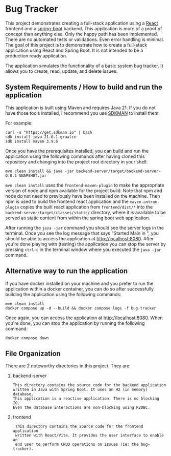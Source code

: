 # Bug Tracker

This project demonstrates creating a full-stack application using
a [React](https://react.dev/) frontend and a 
[spring-boot](https://start.spring.io/) backend. This application is
more of a proof of concept than anything else. Only the happy path
has been implemented. There are no automated tests or validations.
Even error handling is minimal. The goal of this project is to
demonstrate how to create a full-stack application using React and
Spring Boot. It is not intended to be a production ready application.

The application simulates the functionality of a basic system bug
tracker. It allows you to create, read, update, and delete issues.

## System Requirements / How to build and run the application

This application is built using Maven and requires Java 21. If you do not
have those tools installed, I recommend you use [SDKMAN](https://sdkman.io/)
to install them.

For example:

```shell
curl -s "https://get.sdkman.io" | bash
sdk install java 21.0.1-graalce
sdk install maven 3.9.6
```

Once you have the prerequisites installed, you can build and run the
application using the following commands after having cloned this
repository and changing into the project root directory in your shell:

```shell
mvn clean install && java -jar backend-server/target/backend-server-0.0.1-SNAPSHOT.jar
```

`mvn clean install` uses the `frontend-maven-plugin`
to make the appropriate version of node and npm available for the project build.
Note that npm and node do not need to previously have been installed on the machine. Then
npm is used to build the frontend react application and the `maven-antrun-plugin`
copies the built react application from `frontend/dist/*` into the 
`backend-server/target/classes/static/` directory, where it is available to be served 
as static content from within the spring boot web application.

After running the `java -jar` command you should see the server logs in the terminal.
Once you see the log message that says "Started Main in <time>", you
should be able to access the application at [http://localhost:8080](http://localhost:8080).
After you're done playing with (testing) the application you can stop the server by
pressing `ctrl-c` in the terminal window where you executed the `java -jar` command.

## Alternative way to run the application

If you have docker installed on your machine and you prefer to run the application 
within a docker container, you can do so after successfully building the application 
using the following commands:

```shell
mvn clean install
docker compose up -d --build && docker compose logs -f bug-tracker
```

Once again, you can access the application at [http://localhost:8080](http://localhost:8080). 
When you're done, you can stop the application by running the following command:

```shell
docker compose down
```

## File Organization

There are 2 noteworthy directories in this project. They are:
1. backend-server
 
       This directory contains the source code for the backend application
       written in Java with Spring Boot. It uses an H2 (in memory) database.
       This application is a reactive application. There is no blocking IO.
       Even the database interactions are non-blocking using R2DBC.
 
2. frontend

        This directory contains the source code for the frontend application
        written with React/Vite. It provides the user interface to enable an
        end user to perform CRUD operations on issues (ie: the bug-tracker).
